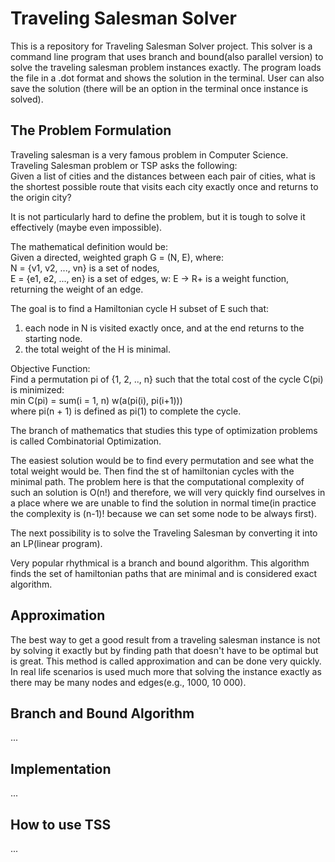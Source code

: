# Traveling Salesman Solver

This is a repository for Traveling Salesman Solver project. 
This solver is a command line program that uses branch and bound(also parallel version)
to solve the traveling salesman problem instances exactly.
The program loads
the file in a .dot format and shows the solution in the terminal.
User can also save the 
 solution (there will be an option in the terminal once instance is solved).  

## The Problem Formulation
Traveling salesman is a very famous problem in Computer Science.
Traveling Salesman problem or TSP asks the following:  
Given a list of cities and the distances between each pair of cities,
what is the shortest possible route that visits each city
exactly once and returns to the origin city?  

It is not particularly hard to define the problem, but it is tough to solve it effectively (maybe even impossible).  

The mathematical definition would be:  
Given a directed, weighted graph G = (N, E), where:  
N = {v1, v2, ..., vn} is a set of nodes,  
E = {e1, e2, ..., en} is a set of edges,
w: E -> R+ is a weight function, returning the weight of an edge.  

The goal is to find a Hamiltonian cycle H subset of E such that:
1. each node in N is visited exactly once, and at the end returns to the starting node.  
2. the total weight of the H is minimal.  

Objective Function:  
Find a permutation pi of {1, 2, .., n} such that the total cost of the cycle C(pi) is minimized:  
min C(pi) = sum(i = 1, n) w(a(pi(i), pi(i+1)))  
where pi(n + 1) is defined as pi(1) to complete the cycle.  

The branch of mathematics that studies this type of optimization problems is called Combinatorial Optimization.

The easiest solution would be to find every permutation and see what the total weight would be.
Then find the st of hamiltonian 
cycles with the minimal path.
The problem here is that the computational complexity of such an solution is O(n!) and therefore, 
we will very quickly find ourselves in a place where we are unable to find the solution in normal time(in practice the 
complexity is (n-1)! because we can set some node to be always first).  

The next possibility is to solve the Traveling Salesman by converting it into an LP(linear program).  

Very popular rhythmical is a branch and bound algorithm.
This algorithm finds the set of hamiltonian paths that 
are minimal and is considered exact algorithm.

## Approximation 
The best way to get a good result from a traveling salesman instance is
not by solving it exactly but by finding path
that doesn't have to be optimal but is great.
This method is called approximation and can be done very quickly.
In real life scenarios
is used much more that solving the instance exactly as there may be many nodes and edges(e.g., 1000, 10 000).

## Branch and Bound Algorithm
...

## Implementation
...

## How to use TSS
...